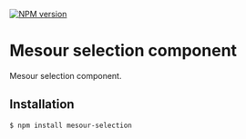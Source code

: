[![NPM version](https://img.shields.io/npm/v/mesour-selection.svg?style=flat-square)](http://badge.fury.io/js/mesour-selection)

# Mesour selection component

Mesour selection component.

## Installation

```
$ npm install mesour-selection
```